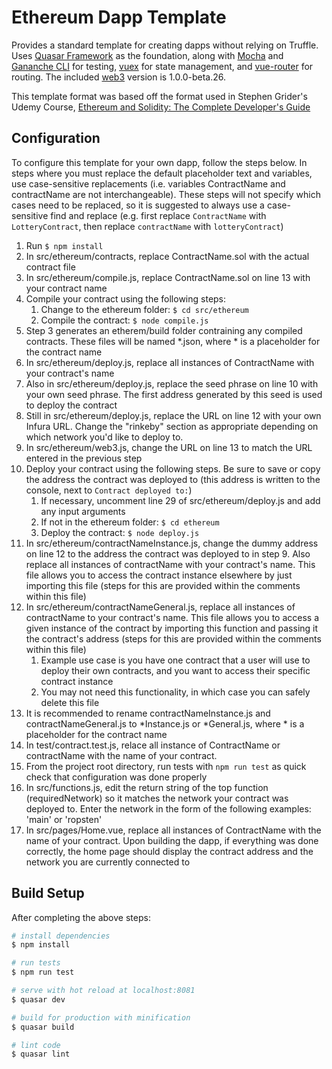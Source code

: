 # Ethereum Dapp Template

Provides a standard template for creating dapps without relying on Truffle. Uses [Quasar Framework](https://github.com/quasarframework/quasar) as the foundation, along with [Mocha](https://github.com/mochajs/mocha) and [Gananche CLI](https://github.com/trufflesuite/ganache-cli) for testing, [vuex](https://github.com/vuejs/vuex) for state management, and [vue-router](https://github.com/vuejs/vue-router) for routing. The included [web3](https://github.com/ethereum/web3.js) version is 1.0.0-beta.26.

This template format was based off the format used in Stephen Grider's Udemy Course, [Ethereum and Solidity: The Complete Developer's Guide](https://www.udemy.com/ethereum-and-solidity-the-complete-developers-guide)

## Configuration
To configure this template for your own dapp, follow the steps below. In steps where you must replace the default placeholder text and variables, use case-sensitive replacements (i.e. variables ContractName and contractName are not interchangeable). These steps will not specify which cases need to be replaced, so it is suggested to always use a case-sensitive find and replace (e.g. first replace `ContractName` with `LotteryContract`, then replace `contractName` with `lotteryContract`)

1. Run `$ npm install`
2. In src/ethereum/contracts, replace ContractName.sol with the actual contract file
3. In src/ethereum/compile.js, replace ContractName.sol on line 13 with your contract name
4. Compile your contract using the following steps:
    1. Change to the ethereum folder: `$ cd src/ethereum`
    2. Compile the contract: `$ node compile.js`
5. Step 3 generates an etherem/build folder contraining any compiled contracts. These files will be named *.json, where * is a placeholder for the contract name
6. In src/ethereum/deploy.js, replace all instances of ContractName with your contract's name
7. Also in src/ethereum/deploy.js, replace the seed phrase on line 10 with your own seed phrase. The first address generated by this seed is used to deploy the contract
8. Still in src/ethereum/deploy.js, replace the URL on line 12 with your own Infura URL. Change the "rinkeby" section as appropriate depending on which network you'd like to deploy to.
9. In src/ethereum/web3.js, change the URL on line 13 to match the URL entered in the previous step
10. Deploy your contract using the following steps. Be sure to save or copy the address the contract was deployed to (this address is written to the console, next to `Contract deployed to:`)
    1. If necessary, uncomment line 29 of src/ethereum/deploy.js and add any input arguments
    2. If not in the ethereum folder: `$ cd ethereum`
    2. Deploy the contract: `$ node deploy.js`
11. In src/ethereum/contractNameInstance.js, change the dummy address on line 12 to the address the contract was deployed to in step 9. Also replace all instances of contractName with your contract's name. This file allows you to access the contract instance elsewhere by just importing this file (steps for this are provided within the comments within this file)
12. In src/ethereum/contractNameGeneral.js, replace all instances of contractName to your contract's name. This file allows you to access a given instance of the contract by importing this function and passing it the contract's address (steps for this are provided within the comments within this file)
    1. Example use case is you have one contract that a user will use to deploy their own contracts, and you want to access their specific contract instance
    2. You may not need this functionality, in which case you can safely delete this file
13. It is recommended to rename contractNameInstance.js and contractNameGeneral.js to *Instance.js or *General.js, where * is a placeholder for the contract name
14. In test/contract.test.js, relace all instance of ContractName or contractName with the name of your contract.
15. From the project root directory, run tests with `npm run test` as  quick check that configuration was done properly
16. In src/functions.js, edit the return string of the top function (requiredNetwork) so it matches the network your contract was deployed to. Enter the network in the form of the following examples: 'main' or 'ropsten'
17. In src/pages/Home.vue, replace all instances of ContractName with the name of your contract. Upon building the dapp, if everything was done correctly, the home page should display the contract address and the network you are currently connected to


## Build Setup
After completing the above steps:
``` bash
# install dependencies
$ npm install

# run tests
$ npm run test

# serve with hot reload at localhost:8081
$ quasar dev

# build for production with minification
$ quasar build

# lint code
$ quasar lint
```
